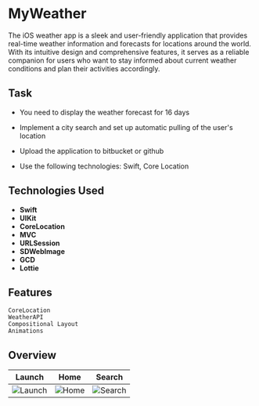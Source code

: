 # MyWeather

The iOS weather app is a sleek and user-friendly application that provides real-time weather information and forecasts for locations around the world. With its intuitive design and comprehensive features, it serves as a reliable companion for users who want to stay informed about current weather conditions and plan their activities accordingly.

## Task

- You need to display the weather forecast for 16 days

- Implement a city search and set up automatic pulling of the user's location 

- Upload the application to bitbucket or github
- Use the following technologies: Swift, Core Location

## Technologies Used

- **Swift**
- **UIKit**
- **CoreLocation**
- **MVC**
- **URLSession**
- **SDWebImage**
- **GCD**
- **Lottie**

## Features

```
CoreLocation
WeatherAPI
Compositional Layout 
Animations
```

## Overview
| Launch | Home | Search 
|:---------:|:---------:|:---------:
![Launch](https://user-images.githubusercontent.com/112777366/236817523-76dafb70-cd4d-4516-98bf-0fa3fe4c83d1.gif) | ![Home](https://user-images.githubusercontent.com/112777366/236817619-694c73fe-aed0-4ee3-9026-83d2f22d09b5.gif) | ![Search](https://user-images.githubusercontent.com/112777366/236817919-9e92e557-cac0-4e32-afe2-23883458a55a.gif)|




